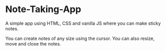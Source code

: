 # Note-Taking-App

A simple app using HTML, CSS and vanilla JS where you can make sticky notes. 

You can create notes of any size using the cursor. You can also resize, move and close the notes. 
